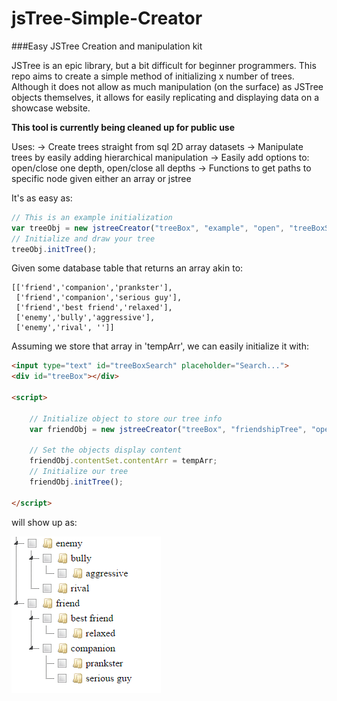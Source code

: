 # jsTree-Simple-Creator
###Easy JSTree Creation and manipulation kit

JSTree is an epic library, but a bit difficult for beginner programmers.
This repo aims to create a simple method of initializing x number of trees.
Although it does not allow as much manipulation (on the surface) as JSTree objects themselves, it allows for easily replicating and displaying data on a showcase website.

**This tool is currently being cleaned up for public use**

Uses:
    -> Create trees straight from sql 2D array datasets
    -> Manipulate trees by easily adding hierarchical manipulation
    -> Easily add options to: open/close one depth, open/close all depths
    -> Functions to get paths to specific node given either an array or jstree

It's as easy as:
```javascript
// This is an example initialization
var treeObj = new jstreeCreator("treeBox", "example", "open", "treeBoxSearch", true);
// Initialize and draw your tree
treeObj.initTree();
```

Given some database table that returns an array akin to:
```
[['friend','companion','prankster'],
 ['friend','companion','serious guy'],
 ['friend','best friend','relaxed'],
 ['enemy','bully','aggressive'],
 ['enemy','rival', '']]
```

Assuming we store that array in 'tempArr', we can easily initialize it with:
```html
<input type="text" id="treeBoxSearch" placeholder="Search...">
<div id="treeBox"></div>

<script>

    // Initialize object to store our tree info
	var friendObj = new jstreeCreator("treeBox", "friendshipTree", "open", "treeBoxSearch2", true);

    // Set the objects display content
	friendObj.contentSet.contentArr = tempArr;
	// Initialize our tree
	friendObj.initTree();

</script>
```

will show up as:

![Alt text](/readmeimgs/exampletree.png "Title")
